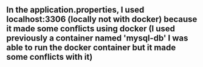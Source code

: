 ## In the application.properties, I used localhost:3306 (locally not with docker) because it made some conflicts using docker (I used previously a container named 'mysql-db' I was able to run the docker container but it made some conflicts with it)

